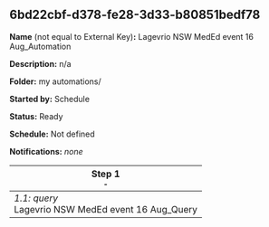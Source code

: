 ## 6bd22cbf-d378-fe28-3d33-b80851bedf78

**Name** (not equal to External Key)**:** Lagevrio NSW MedEd event 16 Aug_Automation

**Description:** n/a

**Folder:** my automations/

**Started by:** Schedule

**Status:** Ready

**Schedule:** Not defined

**Notifications:** _none_


| Step 1<br>_<small>-</small>_ |
| --- |
| _1.1: query_<br>Lagevrio NSW MedEd event 16 Aug_Query |
